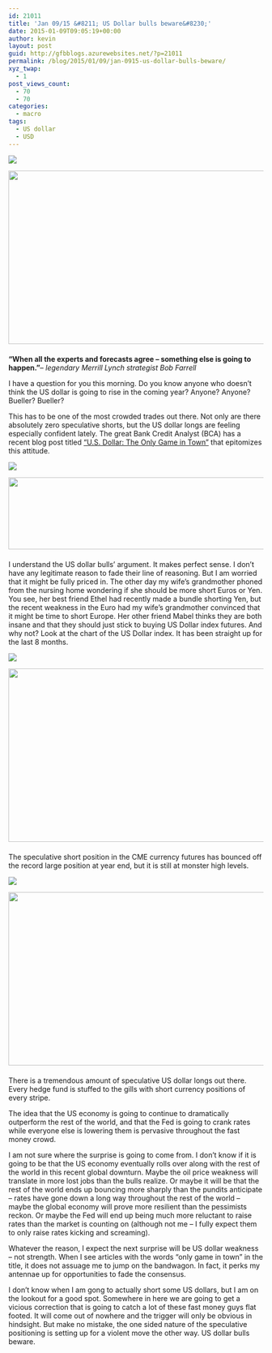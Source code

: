 ```yaml
---
id: 21011
title: 'Jan 09/15 &#8211; US Dollar bulls beware&#8230;'
date: 2015-01-09T09:05:19+00:00
author: kevin
layout: post
guid: http://gfbblogs.azurewebsites.net/?p=21011
permalink: /blog/2015/01/09/jan-0915-us-dollar-bulls-beware/
xyz_twap:
  - 1
post_views_count:
  - 70
  - 70
categories:
  - macro
tags:
  - US dollar
  - USD
---
```


  <img src="http://themacrotourist.com/pictures/Azure/TwainJan0915.png"><img class="size-full wp-image-14271" style="padding-top: 1.0em;padding-bottom: 0.5em;" style="margin:30px auto;display:block;" src="http://themacrotourist.com/pictures/Azure/TwainJan0915.png" width="600" height="342">

**&#8220;When all the experts and forecasts agree – something else is going to happen.&#8221;**&#8211; _legendary Merrill Lynch strategist Bob Farrell_

I have a question for you this morning. Do you know anyone who doesn&#8217;t think the US dollar is going to rise in the coming year? Anyone? Anyone? Bueller? Bueller? 

This has to be one of the most crowded trades out there. Not only are there absolutely zero speculative shorts, but the US dollar longs are feeling especially confident lately. The great Bank Credit Analyst (BCA) has a recent blog post titled [&#8220;U.S. Dollar: The Only Game in Town&#8221;](http://blog.bcaresearch.com/u-s-dollar-the-only-game-in-town) that epitomizes this attitude. 


  <img src="http://themacrotourist.com/pictures/Azure/OnlyGameJan0915.png"><img class="size-full wp-image-14271" style="padding-top: 1.0em;padding-bottom: 0.5em;" style="margin:30px auto;display:block;" src="http://themacrotourist.com/pictures/Azure/OnlyGameJan0915.png" width="600" height="142">

I understand the US dollar bulls&#8217; argument. It makes perfect sense. I don&#8217;t have any legitimate reason to fade their line of reasoning. But I am worried that it might be fully priced in. The other day my wife&#8217;s grandmother phoned from the nursing home wondering if she should be more short Euros or Yen. You see, her best friend Ethel had recently made a bundle shorting Yen, but the recent weakness in the Euro had my wife&#8217;s grandmother convinced that it might be time to short Europe. Her other friend Mabel thinks they are both insane and that they should just stick to buying US Dollar index futures. And why not? Look at the chart of the US Dollar index. It has been straight up for the last 8 months.


  <img src="http://themacrotourist.com/pictures/Azure/USDollarJan0915.png"><img class="size-full wp-image-14271" style="padding-top: 1.0em;padding-bottom: 0.5em;" style="margin:30px auto;display:block;" src="http://themacrotourist.com/pictures/Azure/USDollarJan0915.png" width="600" height="342">

The speculative short position in the CME currency futures has bounced off the record large position at year end, but it is still at monster high levels.


  <img src="http://themacrotourist.com/pictures/Azure/CMEForexJan0915.png"><img class="size-full wp-image-14271" style="padding-top: 1.0em;padding-bottom: 0.5em;" style="margin:30px auto;display:block;" src="http://themacrotourist.com/pictures/Azure/CMEForexJan0915.png" width="600" height="342">

There is a tremendous amount of speculative US dollar longs out there. Every hedge fund is stuffed to the gills with short currency positions of every stripe.

The idea that the US economy is going to continue to dramatically outperform the rest of the world, and that the Fed is going to crank rates while everyone else is lowering them is pervasive throughout the fast money crowd. 

I am not sure where the surprise is going to come from. I don&#8217;t know if it is going to be that the US economy eventually rolls over along with the rest of the world in this recent global downturn. Maybe the oil price weakness will translate in more lost jobs than the bulls realize. Or maybe it will be that the rest of the world ends up bouncing more sharply than the pundits anticipate &#8211; rates have gone down a long way throughout the rest of the world &#8211; maybe the global economy will prove more resilient than the pessimists reckon. Or maybe the Fed will end up being much more reluctant to raise rates than the market is counting on (although not me &#8211; I fully expect them to only raise rates kicking and screaming). 

Whatever the reason, I expect the next surprise will be US dollar weakness &#8211; not strength. When I see articles with the words &#8220;only game in town&#8221; in the title, it does not assuage me to jump on the bandwagon. In fact, it perks my antennae up for opportunities to fade the consensus. 

I don&#8217;t know when I am gong to actually short some US dollars, but I am on the lookout for a good spot. Somewhere in here we are going to get a vicious correction that is going to catch a lot of these fast money guys flat footed. It will come out of nowhere and the trigger will only be obvious in hindsight. But make no mistake, the one sided nature of the speculative positioning is setting up for a violent move the other way. US dollar bulls beware.